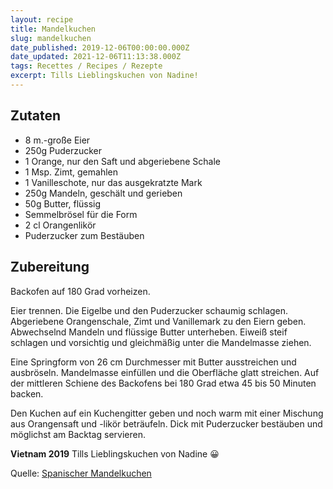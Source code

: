```yaml
---
layout: recipe
title: Mandelkuchen
slug: mandelkuchen
date_published: 2019-12-06T00:00:00.000Z
date_updated: 2021-12-06T11:13:38.000Z
tags: Recettes / Recipes / Rezepte
excerpt: Tills Lieblingskuchen von Nadine!
---
```


## Zutaten

- 8 m.-große Eier
- 250g Puderzucker
- 1 Orange, nur den Saft und abgeriebene Schale
- 1 Msp. Zimt, gemahlen
- 1 Vanilleschote, nur das ausgekratzte Mark
- 250g Mandeln, geschält und gerieben
- 50g Butter, flüssig
- Semmelbrösel für die Form
- 2 cl Orangenlikör
- Puderzucker zum Bestäuben

## Zubereitung

Backofen auf 180 Grad vorheizen.

Eier trennen. Die Eigelbe und den Puderzucker schaumig schlagen. Abgeriebene Orangenschale, Zimt und Vanillemark zu den Eiern geben. Abwechselnd Mandeln und flüssige Butter unterheben. Eiweiß steif schlagen und vorsichtig und gleichmäßig unter die Mandelmasse ziehen.

Eine Springform von 26 cm Durchmesser mit Butter ausstreichen und ausbröseln. Mandelmasse einfüllen und die Oberfläche glatt streichen. Auf der mittleren Schiene des Backofens bei 180 Grad etwa 45 bis 50 Minuten backen.

Den Kuchen auf ein Kuchengitter geben und noch warm mit einer Mischung aus Orangensaft und -likör beträufeln. Dick mit Puderzucker bestäuben und möglichst am Backtag servieren.

**Vietnam 2019** Tills Lieblingskuchen von Nadine 😀

Quelle: [Spanischer Mandelkuchen](https://www.chefkoch.de/rezepte/82381032186631/Spanischer-Mandelkuchen.html?portionen=12)
